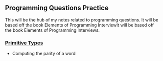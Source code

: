 ## Programming Questions Practice

This will be the hub of my notes related to programming questions.
It will be based off the book Elements of Programming InterviewIt will be
based off the book Elements of Programming Interviews.

### [Primitive Types](./PRIMITIVE_TYPES)
- Computing the parity of a word
